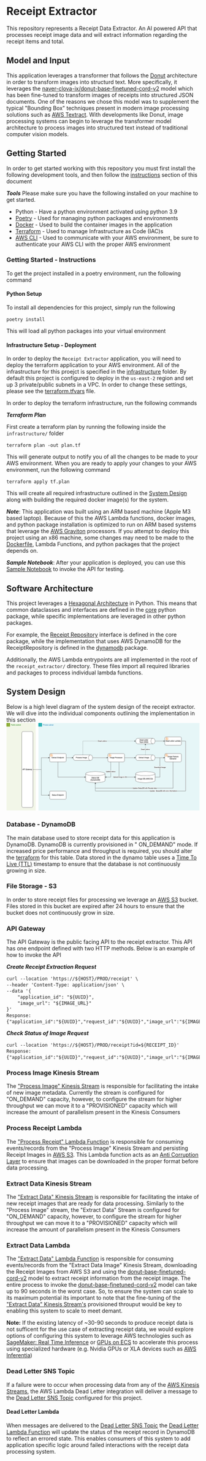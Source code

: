 # Receipt Extractor

This repository represents a Receipt Data Extractor. An AI powered API that processes receipt image data and will
extract information regarding the receipt items and total.

## Model and Input

This application leverages a transformer that follows the [Donut](https://arxiv.org/abs/2111.15664) architecture in
order to transform images into
structurd text. More specifically, it leverages
the [naver-clova-ix/donut-base-finetuned-cord-v2](https://huggingface.co/naver-clova-ix/donut-base-finetuned-cord-v2)
model which has been fine-tuned to transform images of receipts into structured JSON documents. One of the reasons we
chose this model was to supplement the typical "Bounding Box" techniques present in modern image processing solutions
such as [AWS Textract](https://aws.amazon.com/textract/). With developments like Donut, image processing systems can
begin to leverage the transformer model architecture to process images into structured text instead of traditional
computer vision models.

## Getting Started

In order to get started working with this repository you must first install the following development tools, and then
follow the [instructions](#getting-started---instructions) section of this document

***Tools***
Please make sure you have the following installed on your machine to get started.

- Python - Have a python environment activated using python 3.9
- [Poetry](https://python-poetry.org/) - Used for managing python packages and environments
- [Docker](https://www.docker.com/) - Used to build the container images in the application
- [Terraform](https://www.terraform.io/) - Used to manage Infrastructure as Code (IAC)s
- [AWS CLI](https://aws.amazon.com/cli/) - Used to communicate with your AWS environment, be sure to authenticate your
  AWS CLI with the proper AWS environment

### Getting Started - Instructions

To get the project installed in a poetry environment, run the following command

#### Python Setup

To install all dependencies for this project, simply run the following

```shell
poetry install
```

This will load all python packages into your virtual environment

#### Infrastructure Setup - Deployment

In order to deploy the `Receipt Extractor` application, you will need to deploy the terraform application to your AWS
environment. All of the infrastructure for this proejct is specified in the [infrastructure](infrastructure/) folder. By
default this project is configured to deploy in the `us-east-2` region and set up 3 private/public subnets in a VPC. In
order to change these settings, please see the [terraform.tfvars](infrastructure/terraform.tfvars) file.

In order to deploy the terraform infrastructure, run the following commands

***Terraform Plan***

First create a terraform plan by running the following inside the `infrastructure/` folder

```shell
terraform plan -out plan.tf
```

This will generate output to notify you of all the changes to be made to your AWS environment. When you are ready to
apply your changes to your AWS environment, run the following command

```shell
terraform apply tf.plan 
```

This will create all required infrastructure outlined in the [System Design](#system-design) along with building the
required docker image(s) for the system.

***Note***: This application was built using an ARM based machine (Apple M3 based laptop). Because of this the AWS
Lambda functions, docker images, and python package installation is optimized to run on ARM based systems that leverage
the [AWS Graviton](https://aws.amazon.com/ec2/graviton/) processors. If you attempt to deploy this project using an x86
machine, some changes may need to be made to the [Dockerfile](Dockerfile), Lambda Functions, and python packages that
the project depends on.

***Sample Notebook***: After your application is deployed, you can use
this [Sample Notebook](notebooks/api_example.ipynb) to invoke the API for testing.

## Software Architecture

This project leverages a [Hexagonal Architecture](https://en.wikipedia.org/wiki/Hexagonal_architecture_(software)) in
Python. This means that common dataclasses and interfaces are defined in the [core](receipt_extractor/core/) python
package, while specific implementations are leveraged in other python packages.

For example, the [Receipt Repository](receipt_extractor/core/receipt.py#L112) interface is defined in the core package,
while the implementation that uses AWS DynamoDB for the ReceiptRepository is defined in
the [dynamodb](receipt_extractor/dynamodb) package.

Additionally, the AWS Lambda entrypoints are all implemented in the root of the `receipt_extractor/` directory. These
files import all required libraries and packages to process individual lambda functions.

## System Design

Below is a high level diagram of the system design of the receipt extractor. We will dive into the individual components
outlining the implementation in this section
![Architecture](content/receipt_extractor.drawio.png)

### Database - DynamoDB

The main database used to store receipt data for this application is DynamoDB. DynamoDB is currently provisioned in "
ON_DEMAND" mode. If increased price performance and throughput is required, you should alter
the [terraform](infrastructure/dynamo_receipt_table.tf) for this table. Data stored in the dynamo table uses
a [Time To Live (TTL)](https://docs.aws.amazon.com/amazondynamodb/latest/developerguide/TTL.html) timestamp to ensure
that the database is not continuously growing in size.

### File Storage - S3

In order to store receipt files for processing we leverage an [AWS S3](infrastructure/s3_bucket_receipt_data.tf) bucket.
Files stored in this bucket are expired after 24 hours to ensure that the bucket does not continuously grow in size.

### API Gateway

The API Gateway is the public facing API to the receipt extractor. This API has one endpoint defined with two HTTP
methods. Below is an example of how to invoke the API

***Create Receipt Extraction Request***

```shell
curl --location 'https://${HOST}/PROD/receipt' \
--header 'Content-Type: application/json' \
--data '{
    "application_id": "${UUID}", 
    "image_url": "${IMAGE_URL}"
}'
Response: 
{"application_id":"${UUID}","request_id":"${UUID}","image_url":"${IMAGE_URL}","status":"RECEIVED","file_path":null,"image_type":"jpg","data":null}
```

***Check Status of Image Request***

```shell
curl --location 'https://${HOST}/PROD/receipt?id=${RECEIPT_ID}'
Response: 
{"application_id":"${UUID}","request_id":"${UUID}","image_url":"${IMAGE_URL}","status":"PROCESSED","file_path":null,"image_type":"jpg","data":null}
```

### Process Image Kinesis Stream

The ["Process Image" Kinesis Stream](infrastructure/kinesis_streams.tf) is responsible for facilitating the intake of
new image metadata. Currently the stream is configured for "ON_DEMAND" capacity, however, to configure the stream for
higher throughput we can move it to a "PROVISIONED" capacity which will increase the amount of parallelism present in
the Kinesis Consumers

### Process Receipt Lambda

The ["Process Receipt" Lambda Function](infrastructure/lambda_process_receipt.tf) is responsible for consuming
events/records from the "Process Image" Kinesis Stream and persisting Receipt Images
in [AWS S3](infrastructure/s3_bucket_receipt_data.tf). This Lambda function acts as
an [Anti Corruption Layer](https://learn.microsoft.com/en-us/azure/architecture/patterns/anti-corruption-layer) to
ensure that images can be downloaded in the proper format before data processing.

### Extract Data Kinesis Stream

The ["Extract Data" Kinesis Stream](infrastructure/kinesis_streams.tf) is responsible for facilitating the intake of
new receipt images that are ready for data processing. Similarly to the "Process Image" stream, the "Extract Data"
Stream is configured for "ON_DEMAND" capacity, however, to configure the stream for
higher throughput we can move it to a "PROVISIONED" capacity which will increase the amount of parallelism present in
the Kinesis Consumers

### Extract Data Lambda

The ["Extract Data" Lambda Function](infrastructure/lambda_extract_data.tf) is responsible for consuming
events/records from the "Extract Data Image" Kinesis Stream, downloading the Receipt Images from AWS S3 and using
the [donut-base-finetuned-cord-v2](https://huggingface.co/naver-clova-ix/donut-base-finetuned-cord-v2) model to extract
receipt information from the receipt image. The entire process to invoke
the [donut-base-finetuned-cord-v2](https://huggingface.co/naver-clova-ix/donut-base-finetuned-cord-v2) model can take up
to 90 seconds in the worst case. So, to ensure the system can scale to its maximum potential its important to note that
the fine-tuning of the ["Extract Data" Kinesis Stream's](infrastructure/kinesis_streams.tf) provisioned throuput would
be key to enabling this system to scale to meet demant.

**Note:** If the existing latency of ~30-90 seconds to produce receipt data is not sufficent for the use case of
extracting receipt data, we would explore options of configuring this system to leverage AWS technologies such
as [SageMaker: Real Time Inference](https://docs.aws.amazon.com/sagemaker/latest/dg/realtime-endpoints.html)
or [GPUs on ECS](https://docs.aws.amazon.com/AmazonECS/latest/developerguide/ecs-gpu.html) to accelerate this process
using specialized hardware (e.g. Nvidia GPUs or XLA devices such
as [AWS Inferentia](https://aws.amazon.com/machine-learning/inferentia/))

### Dead Letter SNS Topic

If a failure were to occur when processing data from any of
the [AWS Kinesis Streams](infrastructure/kinesis_streams.tf), the AWS Lambda Dead Letter integration will deliver a
message to the [Dead Letter SNS Topic](infrastructure/sqs_dead_letters.tf) configured for this project.

#### Dead Letter Lambda

When messages are delivered to the [Dead Letter SNS Topic](infrastructure/sqs_dead_letters.tf)
the [Dead Letter Lambda Function](infrastructure/lambda_dead_letters.tf) will update the status of the receipt record in
DynamoDB to reflect an errored state. This enables consumers of this system to add application specific logic around
failed interactions with the receipt data processing system. 